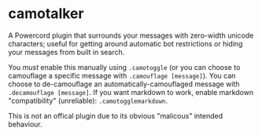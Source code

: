 # camotalker
A Powercord plugin that surrounds your messages with zero-width unicode characters; useful for getting around automatic bot restrictions or hiding your messages from built in search.

You *must* enable this manually using `.camotoggle` (or you can choose to camouflage a specific message with `.camouflage [message]`). You can choose to de-camouflage an automatically-camouflaged message with `.decamouflage [message]`.
If you want markdown to work, enable markdown "compatibility" (unreliable): `.camotogglemarkdown`.

This is not an offical plugin due to its obvious "malicous" intended behaviour.
